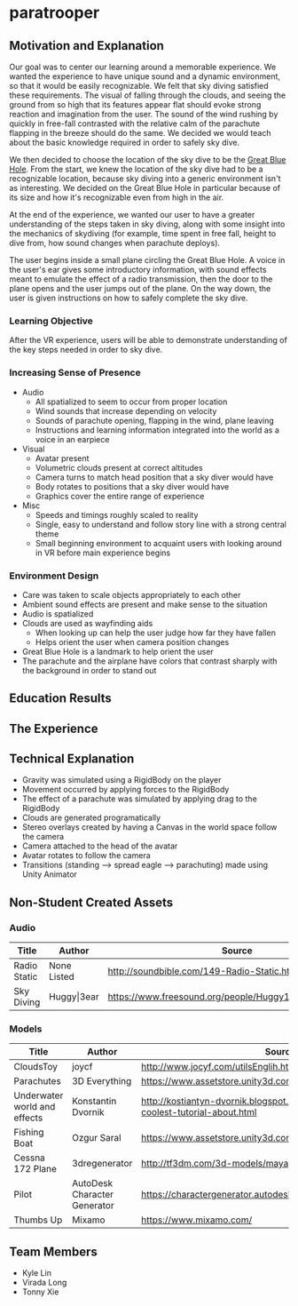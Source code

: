 # paratrooper
## Motivation and Explanation
Our goal was to center our learning around a memorable experience. We wanted the experience to have unique sound
and a dynamic environment, so that it would be easily recognizable. We felt that sky diving satisfied these requirements. The visual
of falling through the clouds, and seeing the ground from so high that its features appear flat should evoke strong reaction and
imagination from the user. The sound of the wind rushing by quickly in free-fall contrasted with the relative calm of the parachute
flapping in the breeze should do the same. We decided we would teach about the basic knowledge required in order to safely sky dive.

We then decided to choose the location of the sky dive to be the [Great Blue Hole](https://en.wikipedia.org/wiki/Great_Blue_Hole).
From the start, we knew the location of the sky dive had to be a recognizable location, because sky diving into a generic environment
isn't as interesting. We decided on the Great Blue Hole in particular because of its size and how it's recognizable even from high
in the air.

At the end of the experience, we wanted our user to have a greater understanding of the steps taken in sky diving, along with some insight
into the mechanics of skydiving (for example, time spent in free fall, height to dive from, how sound changes when parachute deploys).

The user begins inside a small plane circling the Great Blue Hole.
A voice in the user's ear gives some introductory information, with sound effects meant to emulate the effect of a radio transmission, then
the door to the plane opens and the user jumps out of the plane. On the way down, the user is given instructions on how to safely complete
the sky dive.

### Learning Objective
After the VR experience, users will be able to demonstrate understanding of the key steps needed in order to sky dive.

### Increasing Sense of Presence
- Audio
    - All spatialized to seem to occur from proper location
    - Wind sounds that increase depending on velocity
    - Sounds of parachute opening, flapping in the wind, plane leaving
    - Instructions and learning information integrated into the world as a voice in an earpiece
- Visual
    - Avatar present
    - Volumetric clouds present at correct altitudes
    - Camera turns to match head position that a sky diver would have
    - Body rotates to positions that a sky diver would have
    - Graphics cover the entire range of experience
- Misc
    - Speeds and timings roughly scaled to reality
    - Single, easy to understand and follow story line with a strong central theme
    - Small beginning environment to acquaint users with looking around in VR before main experience begins

### Environment Design
- Care was taken to scale objects appropriately to each other
- Ambient sound effects are present and make sense to the situation
- Audio is spatialized
- Clouds are used as wayfinding aids
    - When looking up can help the user judge how far they have fallen
    - Helps orient the user when camera position changes
- Great Blue Hole is a landmark to help orient the user
- The parachute and the airplane have colors that contrast sharply with the background in order to stand out

## Education Results
## The Experience
## Technical Explanation
- Gravity was simulated using a RigidBody on the player
- Movement occurred by applying forces to the RigidBody
- The effect of a parachute was simulated by applying drag to the RigidBody
- Clouds are generated programatically
- Stereo overlays created by having a Canvas in the world space follow the camera
- Camera attached to the head of the avatar
- Avatar rotates to follow the camera
- Transitions (standing --> spread eagle --> parachuting) made using Unity Animator

## Non-Student Created Assets
### Audio
| Title | Author | Source |
| --- | --- | --- |
| Radio Static | None Listed | http://soundbible.com/149-Radio-Static.html |
| Sky Diving | Huggy\|3ear | https://www.freesound.org/people/Huggy13ear/packs/8657/ |
### Models
| Title | Author | Source |
| --- | --- | --- |
| CloudsToy | joycf | http://www.jocyf.com/utilsEnglih.html |
| Parachutes | 3D Everything | https://www.assetstore.unity3d.com/en/#!/content/40565 |
| Underwater world and effects | Konstantin Dvornik | http://kostiantyn-dvornik.blogspot.com/2013/05/unity-worlds-coolest-tutorial-about.html |
| Fishing Boat | Ozgur Saral | https://www.assetstore.unity3d.com/en/#!/content/23181 | 
| Cessna 172 Plane | 3dregenerator | http://tf3dm.com/3d-models/maya | 
| Pilot | AutoDesk Character Generator | https://charactergenerator.autodesk.com/account/MyAvatars.aspx | 
| Thumbs Up | Mixamo | https://www.mixamo.com/ |
## Team Members
- Kyle Lin
- Virada Long
- Tonny Xie
